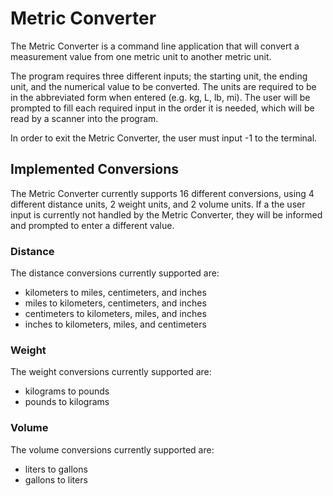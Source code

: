 # Metric Converter
The Metric Converter is a command line application that will convert a measurement value from one metric unit to another metric unit.

The program requires three different inputs; the starting unit, the ending unit, and the numerical value to be converted. The units are required to be in the abbreviated form when entered (e.g. kg, L, lb, mi). The user will be prompted to fill each required input in the order it is needed, which will be read by a scanner into the program.

In order to exit the Metric Converter, the user must input -1 to the terminal.

## Implemented Conversions
The Metric Converter currently supports 16 different conversions, using 4 different distance units, 2 weight units, and 2 volume units. If a the user input is currently not handled by the Metric Converter, they will be informed and prompted to enter a different value.

### Distance
The distance conversions currently supported are:
- kilometers to miles, centimeters, and inches
- miles to kilometers, centimeters, and inches
- centimeters to kilometers, miles, and inches
- inches to kilometers, miles, and centimeters

### Weight
The weight conversions currently supported are:
- kilograms to pounds
- pounds to kilograms

### Volume
The volume conversions currently supported are:
- liters to gallons
- gallons to liters

